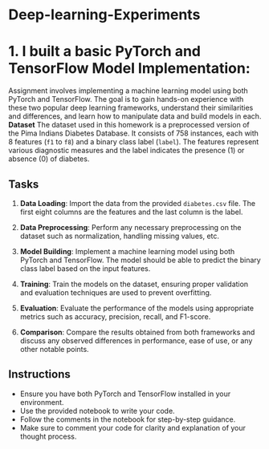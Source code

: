 # Deep-learning-Experiments

# 1. I built a basic PyTorch and TensorFlow Model Implementation:
Assignment involves implementing a machine learning model using both PyTorch and TensorFlow. The goal is to gain hands-on experience with these two popular deep learning frameworks, understand their similarities and differences, and learn how to manipulate data and build models in each.
**Dataset**
The dataset used in this homework is a preprocessed version of the Pima Indians Diabetes Database. It consists of 758 instances, each with 8 features (`f1` to `f8`) and a binary class label (`label`). The features represent various diagnostic measures and the label indicates the presence (1) or absence (0) of diabetes.

## Tasks
1. **Data Loading**: Import the data from the provided `diabetes.csv` file. The first eight columns are the features and the last column is the label.

2. **Data Preprocessing**: Perform any necessary preprocessing on the dataset such as normalization, handling missing values, etc.

3. **Model Building**: Implement a machine learning model using both PyTorch and TensorFlow. The model should be able to predict the binary class label based on the input features.

4. **Training**: Train the models on the dataset, ensuring proper validation and evaluation techniques are used to prevent overfitting.

5. **Evaluation**: Evaluate the performance of the models using appropriate metrics such as accuracy, precision, recall, and F1-score.

6. **Comparison**: Compare the results obtained from both frameworks and discuss any observed differences in performance, ease of use, or any other notable points.

## Instructions

- Ensure you have both PyTorch and TensorFlow installed in your environment.
- Use the provided notebook to write your code.
- Follow the comments in the notebook for step-by-step guidance.
- Make sure to comment your code for clarity and explanation of your thought process.

